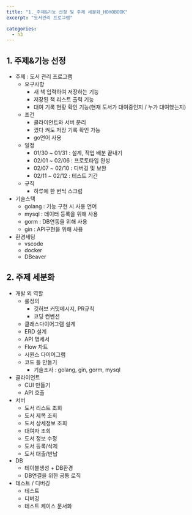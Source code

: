 ```yaml
---
title: "1._주제&기능 선정 및 주제 세분화_HOHOBOOK"
excerpt: "도서관리 프로그램"

categories:
  - h3
---
```


## 1. 주제&기능 선정
- 주제 : 도서 관리 프로그램
  - 요구사항
    - 새 책 입력하여 저장하는 기능
    - 저장된 책 리스트 출력 기능
    - 대여 기록 현황 확인 기능(현재 도서가 대여중인지  / 누가 대여했는지)
  - 조건
    - 클라이언트와 서버 분리
    - 껐다 켜도 저장 기록 확인 가능
    - go언어 사용
  - 일정
    - 01/30 ~ 01/31 : 설계, 작업 배분 끝내기
    - 02/01 ~ 02/06 : 프로토타입 완성
    - 02/07 ~ 02/10 : 디버깅 및 보완
    - 02/11 ~ 02/12 : 테스트 기간
  - 규칙
    - 하루에 한 번씩 스크럼
- 기술스택
  - golang : 기능 구현 시 사용 언어
  - mysql : 데이터 등록을 위해 사용
  - gorm : DB연동을 위해 사용
  - gin : API구현을 위해 사용
- 환경세팅
  - vscode
  - docker
  - DBeaver

## 2. 주제 세분화
- 개발 외 역할
  - 룰정의
    - 깃허브 커밋메시지, PR규칙
    - 코딩 컨벤션
  - 클래스다이어그램 설계
  - ERD 설계
  - API 명세서
  - Flow 차트
  - 시퀀스 다이어그램
  - 코드 틀 만들기
    - 기술조사 : golang, gin, gorm, mysql
- 클라이언트
  - CUI 만들기
  - API 호출
- 서버
  - 도서 리스트 조회
  - 도서 제목 조회
  - 도서 상세정보 조회
  - 대여자 조회
  - 도서 정보 수정
  - 도서 등록/삭제
  - 도서 대출/반납
- DB
  - 테이블생성 + DB환경
  - DB연결을 위한 공통 로직
- 테스트 / 디버깅
  - 테스트
  - 디버깅
  - 테스트 케이스 문서화